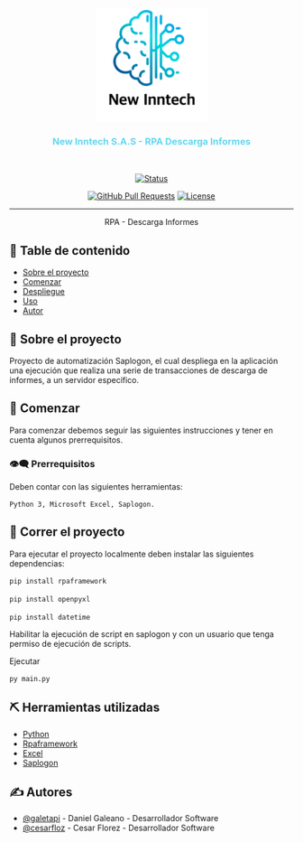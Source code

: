 <p align="center">
  <a href="https://www.newinntech.com/" rel="noopener">
 <img width=200px height=200px src="NwIn.png" alt="Project logo"></a>
</p>

<h3 align="center" style="color:#63d7ee">New Inntech S.A.S - RPA Descarga Informes</h3>
<br>

<div align="center">

[![Status](https://img.shields.io/badge/status-active-success.svg)]()

[![GitHub Pull Requests](https://img.shields.io/github/issues-pr/kylelobo/The-Documentation-Compendium.svg)](https://github.com/kylelobo/The-Documentation-Compendium/pulls)
[![License](https://img.shields.io/badge/license-MIT-blue.svg)](/LICENSE)

</div>

---

<p align="center"> RPA - Descarga Informes 
    <br> 
</p>

## 📝 Table de contenido

- [Sobre el proyecto](#about)
- [Comenzar](#getting_started)
- [Despliegue](#deployment)
- [Uso](#usage)
- [Autor](#authors)


## 🧐 Sobre el proyecto <a id = "about"></a>

Proyecto de automatización Saplogon, el cual despliega en la aplicación una ejecución que realiza una serie de transacciones de descarga de informes, a un servidor especifico.


## 🏁 Comenzar <a id = "getting_started"></a>

Para comenzar debemos seguir las siguientes instrucciones y tener en cuenta algunos prerrequisitos.


### 👁️‍🗨️  Prerrequisitos

Deben contar con las siguientes herramientas:
```
Python 3, Microsoft Excel, Saplogon.
```


## 🔧 Correr el proyecto <a id = "deployment"></a>


Para ejecutar el proyecto localmente deben instalar las siguientes dependencias:

```
pip install rpaframework

pip install openpyxl

pip install datetime
```

Habilitar la ejecución de script en saplogon y con un usuario que tenga permiso de ejecución de scripts.

Ejecutar 
```
py main.py
```


## ⛏️ Herramientas utilizadas <a id = "usage"></a>

- [Python](https://www.python.org/)
- [Rpaframework](https://rpaframework.org/)
- [Excel](https://www.microsoft.com/es-co/microsoft-365/excel)
- [Saplogon](https://community.sap.com/topics/gui)



## ✍️ Autores <a id = "authors"></a>

- [@galetapi](https://github.com/galetapi) - Daniel Galeano - Desarrollador Software
- [@cesarfloz](https://github.com/cesarfloz) - Cesar Florez - Desarrollador Software




